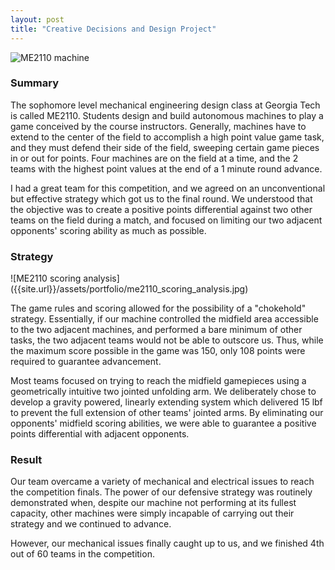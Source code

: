 ```yaml
---
layout: post
title: "Creative Decisions and Design Project"
---
```

![ME2110 machine]({{site.url}}/assets/portfolio/me2110_cad.jpg)
<!--more-->
<h3>Summary</h3>
The sophomore level mechanical engineering design class at Georgia Tech is called ME2110. Students design and build autonomous machines to play a game conceived by the course instructors. Generally, machines have to extend to the center of the field to accomplish a high point value game task, and they must defend their side of the field, sweeping certain game pieces in or out for points. Four machines are on the field at a time, and the 2 teams with the highest point values at the end of a 1 minute round advance.

I had a great team for this competition, and we agreed on an unconventional but effective strategy which got us to the final round. We understood that the objective was to create a positive points differential against two other teams on the field during a match, and focused on limiting our two adjacent opponents' scoring ability as much as possible.

<h3>Strategy</h3>
![ME2110 scoring analysis]({{site.url}}/assets/portfolio/me2110_scoring_analysis.jpg)

The game rules and scoring allowed for the possibility of a "chokehold" strategy. Essentially, if our machine controlled the midfield area accessible to the two adjacent machines, and performed a bare minimum of other tasks, the two adjacent teams would not be able to outscore us. Thus, while the maximum score possible in the game was 150, only 108 points were required to guarantee advancement.

Most teams focused on trying to reach the midfield gamepieces using a geometrically intuitive two jointed unfolding arm. We deliberately chose to develop a gravity powered, linearly extending system which delivered 15 lbf to prevent the full extension of other teams' jointed arms. By eliminating our opponents' midfield scoring abilities, we were able to guarantee a positive points differential with adjacent opponents.

<h3>Result</h3>
Our team overcame a variety of mechanical and electrical issues to reach the competition finals. The power of our defensive strategy was routinely demonstrated when, despite our machine not performing at its fullest capacity, other machines were simply incapable of carrying out their strategy and we continued to advance.

However, our mechanical issues finally caught up to us, and we finished 4th out of 60 teams in the competition.
